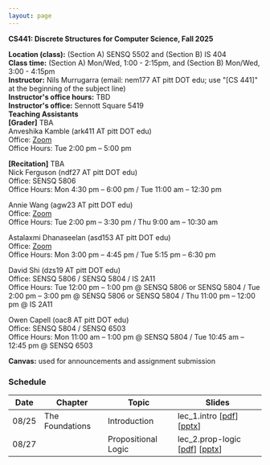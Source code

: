 ```yaml
---
layout: page
---
```


**CS441: Discrete Structures for Computer Science, Fall 2025**

**Location (class):** (Section A) SENSQ 5502 and (Section B) IS 404<br>
**Class time:** (Section A) Mon/Wed, 1:00 - 2:15pm, and (Section B) Mon/Wed, 3:00 - 4:15pm<br>
**Instructor:** Nils Murrugarra (email: nem177 AT pitt DOT edu; use "[CS 441]" at the beginning of the subject line)<br>
**Instructor's office hours:** TBD<br>
**Instructor's office:** Sennott Square 5419<br>
**Teaching Assistants**<br>
**[Grader]** TBA <br>
Anveshika Kamble (ark411 AT pitt DOT edu)<br>
Office: [Zoom](https://pitt.zoom.us/j/5835648820)<br>
Office Hours: Tue 2:00 pm – 5:00 pm<br>

**[Recitation]** TBA <br>
Nick Ferguson (ndf27 AT pitt DOT edu)<br>
Office: SENSQ 5806<br>
Office Hours: Mon 4:30 pm – 6:00 pm / Tue 11:00 am – 12:30 pm<br>

Annie Wang (agw23 AT pitt DOT edu)<br>
Office: [Zoom](https://pitt.zoom.us/j/93253767006)<br>
Office Hours: Tue 2:00 pm – 3:30 pm / Thu 9:00 am – 10:30 am<br>

Astalaxmi Dhanaseelan (asd153 AT pitt DOT edu)<br>
Office: [Zoom](https://pitt.zoom.us/j/99835381716)<br>
Office Hours: Mon 3:00 pm – 4:45 pm / Tue 5:15 pm – 6:30 pm<br>

David Shi (dzs19 AT pitt DOT edu)<br>
Office: SENSQ 5806 / SENSQ 5804 / IS 2A11 <br>
Office Hours: Tue 12:00 pm – 1:00 pm @ SENSQ 5806 or SENSQ 5804 / Tue 2:00 pm – 3:00 pm @ SENSQ 5806 or SENSQ 5804 / Thu 11:00 pm – 12:00 pm @ IS 2A11<br>

Owen Capell (oac8 AT pitt DOT edu)<br>
Office: SENSQ 5804 / SENSQ 6503<br>
Office Hours: Mon 11:00 am – 1:00 pm @ SENSQ 5804 / Tue 10:45 am – 12:45 pm @ SENSQ 6503<br>

**Canvas:** used for announcements and assignment submission<br>

### Schedule

Date        | Chapter          | Topic             | Slides       
----------- | -----------      | -----------       | -----------  
08/25       | The Foundations  | Introduction      | lec_1.intro [[pdf](https://sites.pitt.edu/~nem177/courses/fall24_cs441/lec_1.intro.pdf)] [[pptx](https://sites.pitt.edu/~nem177/courses/fall24_cs441/lec_1.intro.pptx)]
08/27       |                  | Propositional Logic| lec_2.prop-logic [[pdf](https://sites.pitt.edu/~nem177/courses/fall24_cs441/lec_2.prop-logic.pdf)]  [[pptx](https://sites.pitt.edu/~nem177/courses/fall24_cs441/lec_2.prop-logic.pptx)]              
